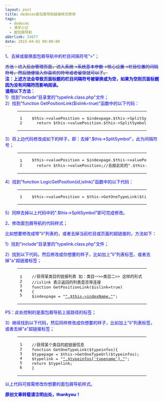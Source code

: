 ```yaml
---
layout: post
title: dedecms面包屑导航链接样式修改
tags:
  - dedecms
  - 清学小记
  - 面包屑导航
abbrlink: 33677
date: 2015-04-01 00:00:00
---
```


<!-- build time:Sat Jun 23 2018 12:05:15 GMT+0800 (中国标准时间) -->

<span style="color:#00f">1、去掉或替换面包屑导航中的栏目间隔符号">"；</span>

<del><span style="color:#00f">方法：进入后台管理页面，进入系统→系统基本参数→核心设置→栏目位置的间隔符号，然后随便输入你喜欢的符号或者留空就可以了。</span></del>  
**<span style="color:#00f">注：上述方法会导致页面标题的栏目间隔符号被替换或为空，如果为空则页面标题因为没有间隔符而影响阅读。</span>**  
**<span style="color:#00f">请用以下方法：</span>**  
<span style="color:#00f">1）找到"include"目录里的"typelink.class.php"文件；</span>  
<span style="color:#00f">2）找到"function GetPositionLink($islink=true)"函数中的以下代码：</span>  

<figure class="highlight php"><table><tr><td class="gutter"><pre><span class="line">1</span>  
<span class="line">2</span>  
</pre></td><td class="code"><pre><span class="line"><span class="keyword">$this</span>->valuePosition = $indexpage.<span class="keyword">$this</span>->SplitSymbol.<span class="keyword">$this</span>->valuePosition;</span>  
<span class="line">  <span class="keyword">return</span> <span class="keyword">$this</span>->valuePosition.<span class="keyword">$this</span>->SplitSymbol;</span>  
</pre></td></tr></table></figure>

<span style="color:#00f">3）将上边代码修改成如下的样子，即：去掉".$this->SplitSymbol"，此为间隔符号；</span>  

<figure class="highlight php"><table><tr><td class="gutter"><pre><span class="line">1</span>  
<span class="line">2</span>  
</pre></td><td class="code"><pre><span class="line"><span class="keyword">$this</span>->valuePosition = $indexpage.<span class="keyword">$this</span>->valuePosition;</span>  
<span class="line">  <span class="keyword">return</span> <span class="keyword">$this</span>->valuePosition;<span class="comment">//去掉此处的".$this->SplitSymbol"可以使当前栏目或页面后边不带间隔符号</span></span>  
</pre></td></tr></table></figure>

<span style="color:#00f">4）找到"function LogicGetPosition($id,$islink)"函数中的以下代码：</span>  

<figure class="highlight php"><table><tr><td class="gutter"><pre><span class="line">1</span>  
</pre></td><td class="code"><pre><span class="line"><span class="keyword">$this</span>->valuePosition = <span class="keyword">$this</span>->GetOneTypeLink($tinfos).<span class="keyword">$this</span>->SplitSymbol.<span class="keyword">$this</span>->valuePosition;</span>  
</pre></td></tr></table></figure>

<span style="color:#00f">5）同样去掉以上代码中的".$this->SplitSymbol"即可完成修改。</span>

<span style="color:#00f">2、修改面包屑导航的代码样式；</span>

<span style="color:#00f">比如想要修改成带"li"列表的，或者去掉当前栏目或页面的超链接的，方法如下：</span>

<span style="color:#00f">1）找到"include"目录里的"typelink.class.php"文件；</span>

<span style="color:#00f">2）找到以下代码，然后修改成你想要的样子，比如加上"li"列表标签，或者去掉"a"超链接标签；</span>  

<figure class="highlight php"><table><tr><td class="gutter"><pre><span class="line">1</span>  
<span class="line">2</span>  
<span class="line">3</span>  
<span class="line">4</span>  
<span class="line">5</span>  
</pre></td><td class="code"><pre><span class="line"><span class="comment">//获得某类目的链接列表 如：类目一&gt;&gt;类目二&gt;&gt; 这样的形式</span></span>  
<span class="line"><span class="comment">//islink 表示返回的列表是否带连接</span></span>  
<span class="line"><span class="function"><span class="keyword">function</span> <span class="title">GetPositionLink</span><span class="params">($islink=true)</span></span></span>  
<span class="line"><span class="function"></span>&#123;</span>  
<span class="line">$indexpage = <span class="string">"<a href='"</span>.<span class="keyword">$this</span>->indexUrl.<span class="string">"'>"</span>.<span class="keyword">$this</span>->indexName.<span class="string">"</a>"</span>;</span>  
</pre></td></tr></table></figure>

<span style="color:#00f">PS：此处控制的是面包屑导航上层路径的标签；</span>

<span style="color:#00f">3）继续找到以下代码，然后同样修改成你想要的样子，比如加上"li"列表标签，或者去掉"a"超链接标签；</span>  

<figure class="highlight php"><table><tr><td class="gutter"><pre><span class="line">1</span>  
<span class="line">2</span>  
<span class="line">3</span>  
<span class="line">4</span>  
<span class="line">5</span>  
<span class="line">6</span>  
</pre></td><td class="code"><pre><span class="line"><span class="comment">//获得某个类目的超链接信息</span></span>  
<span class="line"><span class="function"><span class="keyword">function</span> <span class="title">GetOneTypeLink</span><span class="params">($typeinfos)</span></span>&#123;</span>  
<span class="line">$typepage = <span class="keyword">$this</span>->GetOneTypeUrl($typeinfos);</span>  
<span class="line">$typelink = <span class="string">"<a href='"</span>.$typepage.<span class="string">"'>"</span>.$typeinfos[<span class="string">'typename'</span>].<span class="string">"</a>"</span>;</span>  
<span class="line"><span class="keyword">return</span> $typelink;</span>  
<span class="line">&#125;</span>  
</pre></td></tr></table></figure>

<span style="color:#00f">以上代码可按需修改你想要的面包屑导航样式。</span>

**<span style="color:#00f">原创文章转载请注明出处，thankyou！</span>**
<!-- rebuild by neat -->